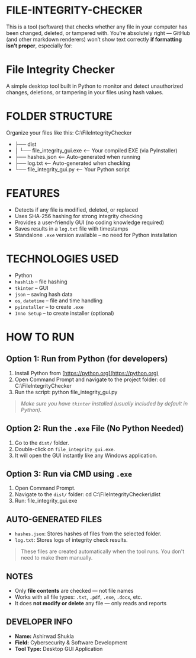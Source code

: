 # FILE-INTEGRITY-CHECKER
This is a tool (software) that checks whether any file in your computer has been changed, deleted, or tampered with.
You're absolutely right — GitHub (and other markdown renderers) won’t show text correctly **if formatting isn’t proper**, especially for:


# File Integrity Checker

A simple desktop tool built in Python to monitor and detect unauthorized changes, deletions, or tampering in your files using hash values.

# FOLDER STRUCTURE

Organize your files like this:
C:\FileIntegrityChecker
- ├── dist
- │   └── file\_integrity\_gui.exe         <-- Your compiled EXE (via PyInstaller)
- ├── hashes.json                        <-- Auto-generated when running
- ├── log.txt                            <-- Auto-generated when checking
- └── file\_integrity\_gui.py              <-- Your Python script

# FEATURES
- Detects if any file is modified, deleted, or replaced  
- Uses SHA-256 hashing for strong integrity checking  
- Provides a user-friendly GUI (no coding knowledge required)  
- Saves results in a `log.txt` file with timestamps  
- Standalone `.exe` version available – no need for Python installation  

# TECHNOLOGIES USED
- Python  
- `hashlib` – file hashing  
- `tkinter` – GUI  
- `json` – saving hash data  
- `os`, `datetime` – file and time handling  
- `pyinstaller` – to create `.exe`  
- `Inno Setup` – to create installer (optional)
  
# HOW TO RUN

## Option 1: Run from Python (for developers)
1. Install Python from [https://python.org](https://python.org)  
2. Open Command Prompt and navigate to the project folder:
    cd C:\FileIntegrityChecker
3. Run the script:
   python file_integrity_gui.py
> *Make sure you have `tkinter` installed (usually included by default in Python).*

## Option 2: Run the `.exe` File (No Python Needed)
1. Go to the `dist/` folder.
2. Double-click on `file_integrity_gui.exe`.
3. It will open the GUI instantly like any Windows application.

## Option 3: Run via CMD using `.exe`
1. Open Command Prompt.
2. Navigate to the `dist/` folder:
   cd C:\FileIntegrityChecker\dist
3. Run:
   file_integrity_gui.exe

## AUTO-GENERATED FILES

* `hashes.json`: Stores hashes of files from the selected folder.
* `log.txt`: Stores logs of integrity check results.
> These files are created automatically when the tool runs. You don't need to make them manually.

## NOTES

* Only **file contents** are checked — not file names
* Works with all file types: `.txt`, `.pdf`, `.exe`, `.docx`, etc.
* It does **not modify or delete** any file — only reads and reports

## DEVELOPER INFO
* **Name:** Ashirwad Shukla
* **Field:** Cybersecurity & Software Development
* **Tool Type:** Desktop GUI Application
````


